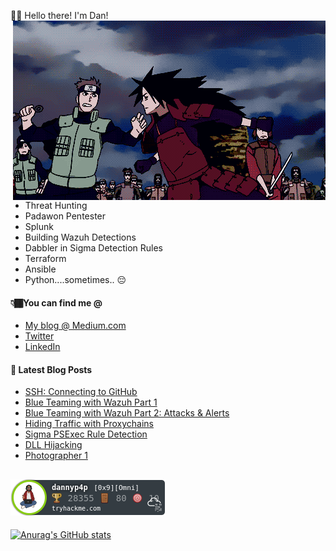 🥷🏾 Hello there! I'm Dan!
<img align="right" src="https://github.com/datboyblu3/gifs/blob/main/madara2.gif"/>

* Threat Hunting
* Padawon Pentester
* Splunk
* Building Wazuh Detections
* Dabbler in Sigma Detection Rules                           
* Terraform
* Ansible
* Python....sometimes.. :pensive:

#### 👇🏾You can find me @ 
* [My blog @ Medium.com](https://medium.com/@DatBoyBlu3) 
* [Twitter](https://twitter.com/datboyblu3)
* [LinkedIn](https://linkedin.com/in/danieledwards)

#### 📓 Latest Blog Posts
* [SSH: Connecting to GitHub](https://medium.com/@DatBoyBlu3/ssh-connecting-to-github-ff046ee4d568)
* [Blue Teaming with Wazuh Part 1](https://medium.com/@DatBoyBlu3/introduction-to-wazuh-the-open-source-security-platform-part-1-643a9838b5d4)
* [Blue Teaming with Wazuh Part 2: Attacks & Alerts](https://systemweakness.com/introduction-to-wazuh-part-2-attacks-defenses-e8a7be995480)
* [Hiding Traffic with Proxychains](https://medium.com/@DatBoyBlu3/shhhhh-hide-traffic-with-proxychains-31a7b6ee7799)
* [Sigma PSExec Rule Detection](https://medium.com/@DatBoyBlu3/sigma-rule-psexec-command-execution-684bbc036cbe)
* [DLL Hijacking](https://medium.com/@DatBoyBlu3/privilege-escalation-dll-hijacking-668d7235bc98)
* [Photographer 1](https://medium.com/@DatBoyBlu3/vulnhub-photographer-1-63a991c0cae)


![tryhackme stats!](https://github.com/datboyblu3/datboyblu3/blob/main/access/tryhackme2.png)
---

<!--<p align="center">
  
<a href="https://github.com/datboyblu3/datboyblu3">
  <img align="center" src="https://github-readme-stats.vercel.app/api?username=datboyblu3&include_all_commits=true&custom_title=datboyblu3+GitHub+Stats&hide=contribs&show_icons=true&line_height=32&count_private=true&title_color=ffffff&text_color=c9cacc&icon_color=53B1A8&bg_color=1a1a1a"/>
</a>

<a href="https://github.com/datboyblu3/datboyblu3">
  <img align="center" src="https://github-readme-stats.vercel.app/api/top-langs/?username=datboyblu3&hide_title=false&exclude_repo=datboyblu3.github.io&langs_count=3&layout=default&hide_border=false&bg_color=1a1a1a&text_color=c9cacc&title_color=ffffff"/>
</a>
</p> -->

[![Anurag's GitHub stats](https://github-readme-stats.vercel.app/api?username=datboyblu3&show_icons=true&theme=monokai)](https://github.com/anuraghazra/github-readme-stats)
<!--
**datboyblu3/datboyblu3** is a ✨ _special_ ✨ repository because its `README.md` (this file) appears on your GitHub profile.

Here are some ideas to get you started:

- 🔭 I’m currently working on ...
- 🌱 I’m currently learning ...
- 👯 I’m looking to collaborate on ...
- 🤔 I’m looking for help with ...
- 💬 Ask me about ...
- 📫 How to reach me: ...
- 😄 Pronouns: ...
- ⚡ Fun fact: ...
-->
